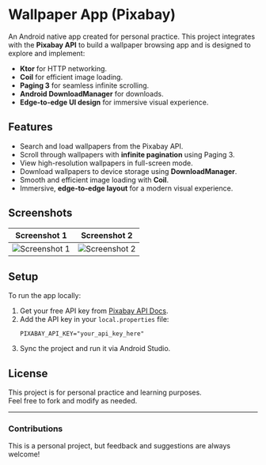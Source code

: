 # Wallpaper App (Pixabay)

An Android native app created for personal practice. This project integrates with the **Pixabay API** to build a wallpaper browsing app and is designed to explore and implement:

- **Ktor** for HTTP networking.
- **Coil** for efficient image loading.
- **Paging 3** for seamless infinite scrolling.
- **Android DownloadManager** for downloads.
- **Edge-to-edge UI design** for immersive visual experience.

## Features

- Search and load wallpapers from the Pixabay API.
- Scroll through wallpapers with **infinite pagination** using Paging 3.
- View high-resolution wallpapers in full-screen mode.
- Download wallpapers to device storage using **DownloadManager**.
- Smooth and efficient image loading with **Coil**.
- Immersive, **edge-to-edge layout** for a modern visual experience.


## Screenshots

| Screenshot 1 | Screenshot 2 |
|-------------|-------------|
| ![Screenshot 1](img/screenshot1.png) | ![Screenshot 2](img/screenshot2.png) |


## Setup

To run the app locally:

1. Get your free API key from [Pixabay API Docs](https://pixabay.com/api/docs/).
2. Add the API key in your `local.properties` file:
    ```
    PIXABAY_API_KEY="your_api_key_here"
    ```
3. Sync the project and run it via Android Studio.

## License

This project is for personal practice and learning purposes.  
Feel free to fork and modify as needed.

---

### Contributions

This is a personal project, but feedback and suggestions are always welcome!

